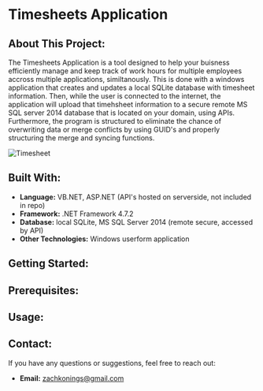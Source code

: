 # Timesheets Application

## About This Project:

The Timesheets Application is a tool designed to help your buisness efficiently manage and keep track of work hours for multiple employees accross multiple applications, similtanously. This is done with a windows application that creates and updates a local SQLite database with timesheet information. Then, while the user is connected to the internet, the application will upload that timehsheet information to a secure remote MS SQL server 2014 database that is located on your domain, using APIs. Furthermore, the program is structured to eliminate the chance of overwriting data or merge conflicts by using GUID's and properly structuring the merge and syncing functions.

![Timesheet](https://github.com/zkonings/Timesheets-Application/assets/148987384/acb9d9cc-9159-43b9-aa1e-373c91224bef)

## Built With:

- **Language:** VB.NET, ASP.NET (API's hosted on serverside, not included in repo)
- **Framework:** .NET Framework 4.7.2
- **Database:** local SQLite, MS SQL Server 2014 (remote secure, accessed by API)
- **Other Technologies:** Windows userform application

## Getting Started:



## Prerequisites:



## Usage:



## Contact:

If you have any questions or suggestions, feel free to reach out:

- **Email:** zachkonings@gmail.com



